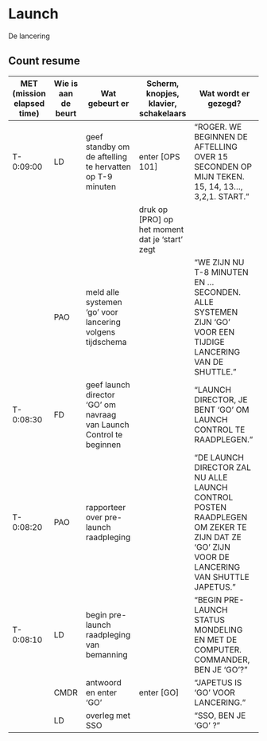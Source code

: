 # Launch

De lancering

## Count resume

| MET (mission elapsed time) | Wie is aan de beurt | Wat gebeurt er | Scherm, knopjes, klavier, schakelaars | Wat wordt er gezegd? |
| --- | --- | --- | --- | --- |
| T-0:09:00 | LD | geef standby om de aftelling te hervatten op T-9 minuten | enter [OPS 101] | “ROGER. WE BEGINNEN DE AFTELLING OVER 15 SECONDEN OP MIJN TEKEN. 15, 14, 13…, 3,2,1. START.” |
| | | | druk op [PRO] op het moment dat je ‘start’ zegt | |
| | PAO | meld alle systemen ‘go’ voor lancering volgens tijdschema |  | “WE ZIJN NU T-8 MINUTEN EN … SECONDEN. ALLE SYSTEMEN ZIJN ‘GO’ VOOR EEN TIJDIGE LANCERING VAN DE SHUTTLE.” |
| T-0:08:30 | FD | geef launch director ‘GO’ om navraag van Launch Control te beginnen |   | “LAUNCH DIRECTOR, JE BENT ‘GO’ OM LAUNCH CONTROL TE RAADPLEGEN.” |
| T-0:08:20 | PAO | rapporteer over pre-launch raadpleging |   | “DE LAUNCH DIRECTOR ZAL NU ALLE LAUNCH CONTROL POSTEN RAADPLEGEN OM ZEKER TE ZIJN DAT ZE ‘GO’ ZIJN VOOR DE LANCERING VAN SHUTTLE JAPETUS.” |
| T-0:08:10 | LD | begin pre-launch raadpleging van bemanning |   | “BEGIN PRE-LAUNCH STATUS MONDELING EN MET DE COMPUTER. COMMANDER, BEN JE ‘GO’?” |
| | CMDR | antwoord en enter ‘GO’ | enter [GO] | “JAPETUS IS ‘GO’ VOOR LANCERING.” |
| | LD | overleg met SSO |   | “SSO, BEN JE ‘GO’ ?” |